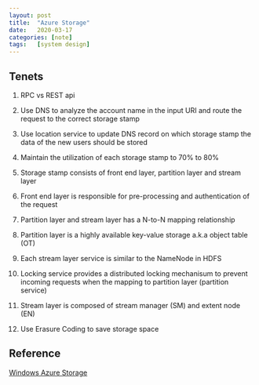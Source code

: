 ```yaml
---
layout: post
title:  "Azure Storage"
date:   2020-03-17
categories: [note]
tags:   [system design]
---
```


## Tenets

1. RPC vs REST api

2. Use DNS to analyze the account name in the input URI and route the request to the correct storage stamp

3. Use location service to update DNS record on which storage stamp the data of the new users should be stored

4. Maintain the utilization of each storage stamp to 70% to 80%

5. Storage stamp consists of front end layer, partition layer and stream layer

6. Front end layer is responsible for pre-processing and authentication of the request

7. Partition layer and stream layer has a N-to-N mapping relationship

8. Partition layer is a highly available key-value storage a.k.a object table (OT)

9. Each stream layer service is similar to the NameNode in HDFS

10. Locking service provides a distributed locking mechanisum to prevent incoming requests when the mapping to partition layer (partition service)

11. Stream layer is composed of stream manager (SM) and extent node (EN)

12. Use Erasure Coding to save storage space

## Reference

[Windows Azure Storage](https://www.sigops.org/s/conferences/sosp/2011/current/2011-Cascais/printable/11-calder.pdf)
